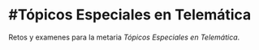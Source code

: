#Tópicos Especiales en Telemática
========

Retos y examenes para la metaria *Tópicos Especiales en Telemática*.